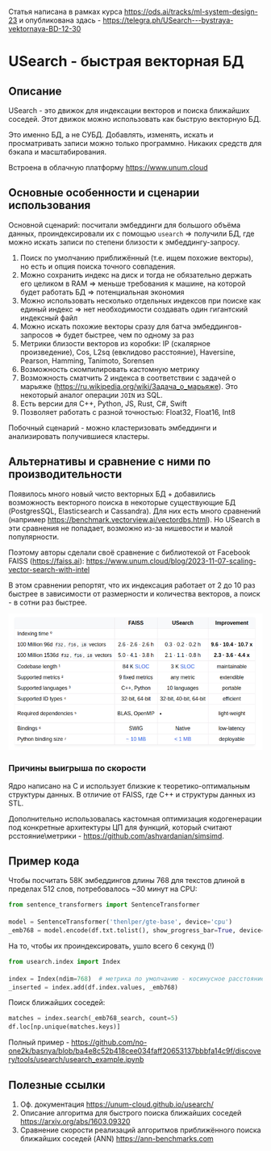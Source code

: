 Статья написана в рамках курса https://ods.ai/tracks/ml-system-design-23 и опубликована здась - https://telegra.ph/USearch---bystraya-vektornaya-BD-12-30

# USearch - быстрая векторная БД

## Описание

USearch - это движок для индексации векторов и поиска ближайших соседей. Этот движок можно использовать как быструю векторную БД.

Это именно БД, а не СУБД. Добавлять, изменять, искать и просматривать записи можно только программно. Никаких средств для бэкапа и масштабирования.

Встроена в облачную платформу https://www.unum.cloud

## Основные особенности и сценарии использования

Основной сценарий: посчитали эмбеддинги для большого объёма данных, проиндексировали их с помощью `usearch` => получили БД, где можно искать записи по степени близости к эмбеддингу-запросу. 
1. Поиск по умолчанию приближённый (т.е. ищем похожие векторы), но есть и опция поиска точного совпадения.
2. Можно сохранить индекс на диск и тогда не обязательно держать его целиком в RAM => меньше требования к машине, на которой будет работать БД => потенциальная экономия
3. Можно использовать несколько отдельных индексов при поиске как единый индекс => нет необходимости создавать один гигантский индексный файл
4. Можно искать похожие векторы сразу для батча эмбеддингов-запросов => будет быстрее, чем по одному за раз
5. Метрики близости векторов из коробки: IP (скалярное произведение), Cos, L2sq (евклидово расстояние), Haversine, Pearson, Hamming, Tanimoto, Sorensen
6. Возможность скомпилировать кастомную метрику
7. Возможность сматчить 2 индекса в соответствии с задачей о марьяже (https://ru.wikipedia.org/wiki/Задача_о_марьяже). Это некоторый аналог операции `JOIN` из SQL.
8. Есть версии для C++, Python, JS, Rust, C#, Swift
9. Позволяет работать с разной точностью: Float32, Float16, Int8

Побочный сценарий - можно кластеризовать эмбеддинги и анализировать получившиеся кластеры.

## Альтернативы и сравнение с ними по производительности 

Появилось много новый чисто векторных БД + добавились возможность векторного поиска в некоторые существующие БД (PostgresSQL, Elasticsearch и Cassandra).
Для них есть много сравнений (например https://benchmark.vectorview.ai/vectordbs.html). Но USearch в эти сравнения не попадает, возможно из-за нишевости и малой популярности.

Поэтому авторы сделали своё сравнение с библиотекой от Facebook FAISS (https://faiss.ai): 
https://www.unum.cloud/blog/2023-11-07-scaling-vector-search-with-intel

В этом сравнении репортят, что их индексация работает от 2 до 10 раз быстрее в зависимости от размерности и количества векторов, а поиск - в сотни раз быстрее. 

![usearch_vs_faiss.png](usearch_vs_faiss.png)


### Причины выигрыша по скорости

Ядро написано на C и использует близкие к теоретико-оптимальным структуры данных. В отличие от FAISS, где C++ и структуры данных из STL. 

Дополнительно использовалась кастомная оптимизация кодогенерации под конкретные архитектуры ЦП для функций, который считают рсстояние\метрики - https://github.com/ashvardanian/simsimd.  


## Пример кода

Чтобы посчитать 58К эмбеддингов длины 768 для текстов длиной в пределах 512 слов, потребовалось ~30 минут на CPU:

```python
from sentence_transformers import SentenceTransformer

model = SentenceTransformer('thenlper/gte-base', device='cpu')
_emb768 = model.encode(df.txt.tolist(), show_progress_bar=True, device='cpu') 
```

На то, чтобы их проиндексировать, ушло всего 6 секунд (!) 
```python
from usearch.index import Index

index = Index(ndim=768)  # метрика по умолчанию - косинусное расстояние
_inserted = index.add(df.index.values, _emb768)
```

Поиск ближайших соседей:
```python
matches = index.search(_emb768_search, count=5)
df.loc[np.unique(matches.keys)]
```

Полный пример - https://github.com/no-one2k/basnya/blob/ba4e8c52b418cee034faff20653137bbbfa14c9f/discovery/tools/usearch/usearch_example.ipynb

## Полезные ссылки

1. Оф. документация https://unum-cloud.github.io/usearch/
2. Описание алгоритма для быстрого поиска ближайших соседей https://arxiv.org/abs/1603.09320
3. Сравнение скорости реализаций алгоритмов приближённого поиска ближайших соседей (ANN) https://ann-benchmarks.com 
